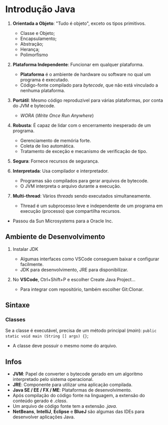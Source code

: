 # Introdução Java

1. **Orientada a Objeto**: "Tudo é objeto", exceto os tipos primitivos.
    - Classe e Objeto;
    - Encapsulamento;
    - Abstração;
    - Herança;
    - Polimorfismo

2. **Plataforma Independente**: Funcionar em qualquer plataforma.
    - **Plataforma** é o ambiente de hardware ou software no qual um programa é executado.
    - Código-fonte compilado para _bytecode_, que não está vinculado a nenhuma plataforma.

3. **Portátil**: Mesmo código reproduzivel para várias plataformas, por conta do JVM e bytecode.
    - _WORA_ (_Write Once Run Anywhere_)

4. **Robusta**: É capaz de lidar com o encerramento inesperado de um programa.
    - Gerenciamento de memória forte.
    - Coleta de lixo automática.
    - Tratamento de exceção e mecanismo de verificação de tipo.

5. **Segura**: Fornece recursos de segurança.

6. **Interpretada**: Usa compilador e interpretador.
    - Programas são compilados para gerar arquivos de bytecode.
    - O JVM interpreta o arquivo durante a execução.

7. **Multi-thread**: Vários _threads_ sendo executados simultaneamente.
    - Thread é um subprocesso leve e independente de um programa em execução (processo) que compartilha recursos.

- Passou da Sun Microsystems para a Oracle Inc.

## Ambiente de Desenvolvimento

1. Instalar JDK
    - Algumas interfaces como VSCode conseguem baixar e configurar facilmente.
    - JDK para desenvolvimento, JRE para disponibilizar.

2. No **VSCode**, Ctrl+Shift+P e escolher Create Java Project...
    - Para integrar com repositório, também escolher Git:Clonar.

## Sintaxe

### Classes

Se a classe é executável, precisa de um método principal (_main_): `public static void main (String [] args) {}`;

- A classe deve possuir o mesmo nome do arquivo.

## Infos

- **JVM**: Papel de converter o bytecode gerado em um algoritmo interpretado pelo sistema operacional.
- **JRE**: Componente para utilizar uma aplicação compilada.
- **Java SE / EE / FX / ME**: Plataformas de desenvolvimento.
- Após compilação do código fonte na linguagem, a extensão do conteúdo gerado é _.class_.
- Um arquivo de código fonte tem a extensão _.java_.
- **NetBeans**, **IntelliJ**, **Eclipse** e **BlueJ** são algumas das IDEs para desenvolver aplicações Java.
